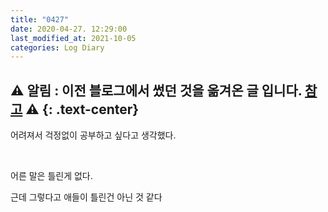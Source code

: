 ```yaml
---
title: "0427"
date: 2020-04-27. 12:29:00
last_modified_at: 2021-10-05
categories: Log Diary
---
```

⚠ **알림** : 이전 블로그에서 썼던 것을 옮겨온 글 입니다. [참고](https://ttmdacl.github.io/log/diary/hello-blog/) ⚠
{: .text-center}
---
어려져서 걱정없이 공부하고 싶다고 생각했다.

​

어른 말은 틀린게 없다.

근데 그렇다고 애들이 틀린건 아닌 것 같다